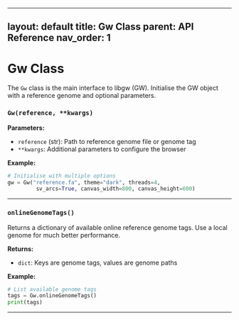 
---
layout: default
title: Gw Class
parent: API Reference
nav_order: 1
---

# Gw Class

The `Gw` class is the main interface to libgw (GW). Initialise the GW object 
with a reference genome and optional parameters.

### `Gw(reference, **kwargs)`

**Parameters:**
- `reference` (str): Path to reference genome file or genome tag
- `**kwargs`: Additional parameters to configure the browser

**Example:**
```python
# Initialise with multiple options
gw = Gw("reference.fa", theme="dark", threads=4,
         sv_arcs=True, canvas_width=800, canvas_height=600)
```
---


### `onlineGenomeTags()`

Returns a dictionary of available online reference genome tags. Use a local genome 
for much better performance.

**Returns:**
- `dict`: Keys are genome tags, values are genome paths

**Example:**
```python
# List available genome tags
tags = Gw.onlineGenomeTags()
print(tags)
```
---

